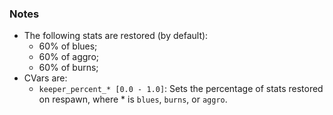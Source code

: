 ### Notes
- The following stats are restored (by default):
	- 60% of blues;
	- 60% of aggro;
	- 60% of burns;
- CVars are:
	- `keeper_percent_* [0.0 - 1.0]`: Sets the percentage of stats restored on respawn, where * is `blues`, `burns`, or `aggro`.